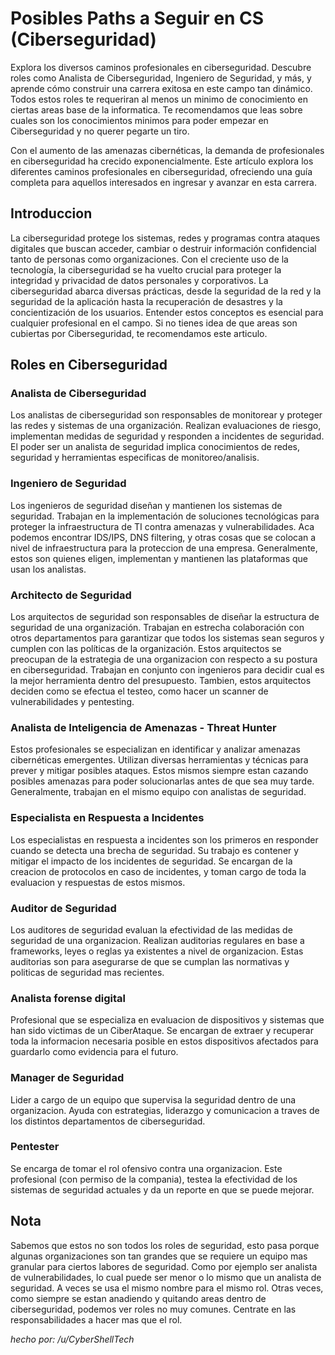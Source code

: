 # Posibles Paths a Seguir en CS (Ciberseguridad)

Explora los diversos caminos profesionales en ciberseguridad. Descubre roles como Analista de Ciberseguridad, Ingeniero de Seguridad, y más, y aprende cómo construir una carrera exitosa en este campo tan dinámico. Todos estos roles te requeriran al menos un minimo de conocimiento en ciertas areas base de la informatica. Te recomendamos que leas sobre cuales son los conocimientos minimos para poder empezar en Ciberseguridad y no querer pegarte un tiro. 

Con el aumento de las amenazas cibernéticas, la demanda de profesionales en ciberseguridad ha crecido exponencialmente. Este artículo explora los diferentes caminos profesionales en ciberseguridad, ofreciendo una guía completa para aquellos interesados en ingresar y avanzar en esta carrera.

## Introduccion

La ciberseguridad protege los sistemas, redes y programas contra ataques digitales que buscan acceder, cambiar o destruir información confidencial tanto de personas como organizaciones. Con el creciente uso de la tecnología, la ciberseguridad se ha vuelto crucial para proteger la integridad y privacidad de datos personales y corporativos. La ciberseguridad abarca diversas prácticas, desde la seguridad de la red y la seguridad de la aplicación hasta la recuperación de desastres y la concientización de los usuarios. Entender estos conceptos es esencial para cualquier profesional en el campo. Si no tienes idea de que areas son cubiertas por Ciberseguridad, te recomendamos este articulo.

## Roles en Ciberseguridad

### Analista de Ciberseguridad

Los analistas de ciberseguridad son responsables de monitorear y proteger las redes y sistemas de una organización. Realizan evaluaciones de riesgo, implementan medidas de seguridad y responden a incidentes de seguridad. El poder ser un analista de seguridad implica conocimientos de redes, seguridad y herramientas especificas de monitoreo/analisis.

### Ingeniero de Seguridad

Los ingenieros de seguridad diseñan y mantienen los sistemas de seguridad. Trabajan en la implementación de soluciones tecnológicas para proteger la infraestructura de TI contra amenazas y vulnerabilidades. Aca podemos encontrar IDS/IPS, DNS filtering, y otras cosas que se colocan a nivel de infraestructura para la proteccion de una empresa. Generalmente, estos son quienes eligen, implementan y mantienen las plataformas que usan los analistas. 

### Architecto de Seguridad

Los arquitectos de seguridad son responsables de diseñar la estructura de seguridad de una organización. Trabajan en estrecha colaboración con otros departamentos para garantizar que todos los sistemas sean seguros y cumplen con las políticas de la organización. Estos arquitectos se preocupan de la estrategia de una organizacion con respecto a su postura en ciberseguridad. Trabajan en conjunto con ingenieros para decidir cual es la mejor herramienta dentro del presupuesto. Tambien, estos arquitectos deciden como se efectua el testeo, como hacer un scanner de vulnerabilidades y pentesting. 

### Analista de Inteligencia de Amenazas - Threat Hunter

Estos profesionales se especializan en identificar y analizar amenazas cibernéticas emergentes. Utilizan diversas herramientas y técnicas para prever y mitigar posibles ataques. Estos mismos siempre estan cazando posibles amenazas para poder solucionarlas antes de que sea muy tarde. Generalmente, trabajan en el mismo equipo con analistas de seguridad. 

### Especialista en Respuesta a Incidentes

Los especialistas en respuesta a incidentes son los primeros en responder cuando se detecta una brecha de seguridad. Su trabajo es contener y mitigar el impacto de los incidentes de seguridad. Se encargan de la creacion de protocolos en caso de incidentes, y toman cargo de toda la evaluacion y respuestas de estos mismos. 

### Auditor de Seguridad

Los auditores de seguridad evaluan la efectividad de las medidas de seguridad de una organizacion. Realizan auditorias regulares en base a frameworks, leyes o reglas ya existentes a nivel de organizacion. Estas auditorias son para asegurarse de que se cumplan las normativas y politicas de seguridad mas recientes. 

### Analista forense digital

Profesional que se especializa en evaluacion de dispositivos y sistemas que han sido victimas de un CiberAtaque. Se encargan de extraer y recuperar toda la informacion necesaria posible en estos dispositivos afectados para guardarlo como evidencia para el futuro. 

### Manager de Seguridad

Lider a cargo de un equipo que supervisa la seguridad dentro de una organizacion. Ayuda con estrategias, liderazgo y comunicacion a traves de los distintos departamentos de ciberseguridad. 

### Pentester

Se encarga de tomar el rol ofensivo contra una organizacion. Este profesional (con permiso de la compania), testea la efectividad de los sistemas de seguridad actuales y da un reporte en que se puede mejorar.

## Nota

Sabemos que estos no son todos los roles de seguridad, esto pasa porque algunas organizaciones son tan grandes que se requiere un equipo mas granular para ciertos labores de seguridad. Como por ejemplo ser analista de vulnerabilidades, lo cual puede ser menor o lo mismo que un analista de seguridad. A veces se usa el mismo nombre para el mismo rol. 
Otras veces, como siempre se estan anadiendo y quitando areas dentro de ciberseguridad, podemos ver roles no muy comunes. Centrate en las responsabilidades a hacer mas que el rol. 

_hecho por: /u/CyberShellTech_